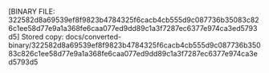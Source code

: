[BINARY FILE: 322582d8a69539ef8f9823b4784325f6cacb4cb555d9c087736b35083c826c1ee58d77e9a1a368fe6caa077ed9dd89c1a3f7287ec6377e974ca3ed5793d5]
Stored copy: docs/converted-binary/322582d8a69539ef8f9823b4784325f6cacb4cb555d9c087736b35083c826c1ee58d77e9a1a368fe6caa077ed9dd89c1a3f7287ec6377e974ca3ed5793d5
